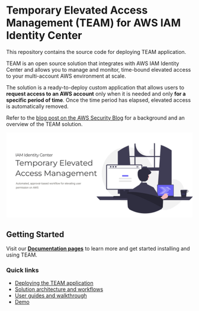 # Temporary Elevated Access Management (TEAM) for AWS IAM Identity Center
This repository contains the source code for deploying TEAM application.

TEAM is an open source solution that integrates with AWS IAM Identity Center and allows you to manage and monitor, time-bound elevated access to your multi-account AWS environment at scale.

The solution is a ready-to-deploy custom application that allows users to **request access to an AWS account** only when it is needed and only **for a specific period of time**. Once the time period has elapsed, elevated access is automatically removed.

Refer to the [blog post on the AWS Security Blog]() for a background and an overview of the TEAM solution.

![](docs/assets/images/home_page.png)
## Getting Started
Visit our **[Documentation pages](https://aws-samples.github.io/aws-iam-identity-center-temporary-elevated-access-management/)** to learn more and get started installing and using TEAM.

### Quick links
- [Deploying the TEAM application](https://aws-samples.github.io/aws-iam-identity-center-temporary-elevated-access-management/docs/deployment)
- [Solution architecture and workflows](https://aws-samples.github.io/aws-iam-identity-center-temporary-elevated-access-management/docs/overview)
- [User guides and walkthrough](https://aws-samples.github.io/aws-iam-identity-center-temporary-elevated-access-management/docs/guides)
- [Demo](https://aws-samples.github.io/aws-iam-identity-center-temporary-elevated-access-management/docs/demo.html)